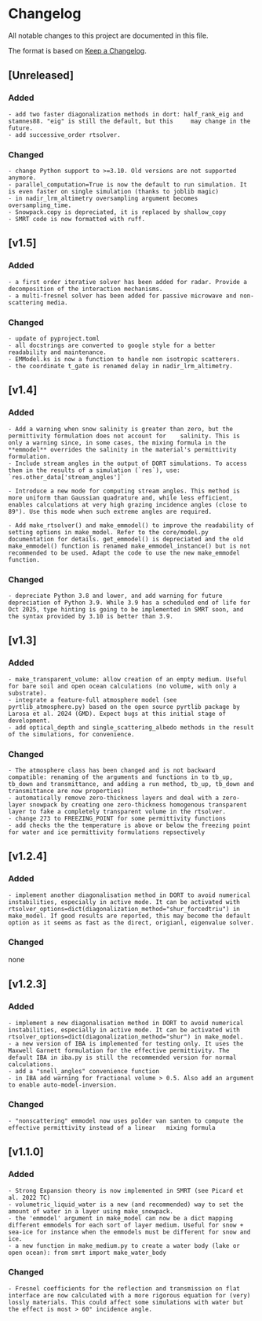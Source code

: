 
# Changelog
All notable changes to this project are documented in this file.

The format is based on [Keep a Changelog](https://keepachangelog.com/en/1.0.0/).

## [Unreleased]
### Added
	- add two faster diagonalization methods in dort: half_rank_eig and stamnes88. "eig" is still the default, but this 	may change in the future.
	- add successive_order rtsolver.

### Changed
	- change Python support to >=3.10. Old versions are not supported anymore.
	- parallel_computation=True is now the default to run simulation. It is even faster on single simulation (thanks to joblib magic)
	- in nadir_lrm_altimetry oversampling argument becomes oversampling_time.
	- Snowpack.copy is depreciated, it is replaced by shallow_copy
	- SMRT code is now formatted with ruff.


## [v1.5]
### Added

	- a first order iterative solver has been added for radar. Provide a decomposition of the interaction mechanisms.
	- a multi-fresnel solver has been added for passive microwave and non-scattering media.

### Changed

	- update of pyproject.toml
	- all docstrings are converted to google style for a better readability and maintenance.
	- EMModel.ks is now a function to handle non isotropic scatterers.
	- the coordinate t_gate is renamed delay in nadir_lrm_altimetry.

## [v1.4]
### Added
	- Add a warning when snow salinity is greater than zero, but the permittivity formulation does not account for    salinity. This is only a warning since, in some cases, the mixing formula in the **emmodel** overrides the salinity in the material's permittivity formulation.
	- Include stream angles in the output of DORT simulations. To access them in the results of a simulation (`res`), use: `res.other_data['stream_angles']`

	- Introduce a new mode for computing stream angles. This method is more uniform than Gaussian quadrature and, while less efficient, enables calculations at very high grazing incidence angles (close to 89°). Use this mode when such extreme angles are required.

	- Add make_rtsolver() and make_emmodel() to improve the readability of setting options in make_model. Refer to the core/model.py documentation for details. get_emmodel() is depreciated and the old make_emmodel() function is renamed make_emmodel_instance() but is not recommended to be used. Adapt the code to use the new make_emmodel function.

### Changed
	- depreciate Python 3.8 and lower, and add warning for future depreciation of Python 3.9. While 3.9 has a scheduled end of life for Oct 2025, type hinting is going to be implemented in SMRT soon, and the syntax provided by 3.10 is better than 3.9.


## [v1.3]
### Added

	- make_transparent_volume: allow creation of an empty medium. Useful for bare soil and open ocean calculations (no volume, with only a substrate).
	- integrate a feature-full atmosphere model (see pyrtlib_atmosphere.py) based on the open source pyrtlib package by Larosa et al. 2024 (GMD). Expect bugs at this initial stage of development.
	- add optical_depth and single_scattering_albedo methods in the result of the simulations, for convenience.

### Changed

	- The atmosphere class has been changed and is not backward compatible: renaming of the arguments and functions in to tb_up, tb_down and transmittance, and adding a run method, tb_up, tb_down and transmittance are now properties)
	- automatically remove zero-thickness layers and deal with a zero-layer snowpack by creating one zero-thickness homogenous transparent layer to fake a completely transparent volume in the rtsolver.
	- change 273 to FREEZING_POINT for some permittivity functions
	- add checks the the temperature is above or below the freezing point for water and ice permittivity formulations repsectively


## [v1.2.4]
### Added
	- implement another diagonalisation method in DORT to avoid numerical instabilities, especially in active mode. It can be activated with rtsolver_options=dict(diagonalization_method="shur_forcedtriu") in make_model. If good results are reported, this may become the default option as it seems as fast as the direct, origianl, eigenvalue solver.

### Changed
none


## [v1.2.3]
### Added

	- implement a new diagonalisation method in DORT to avoid numerical instabilities, especially in active mode. It can be activated with rtsolver_options=dict(diagonalization_method="shur") in make_model.
	- a new version of IBA is implemented for testing only. It uses the Maxwell Garnett formulation for the effective permittivity. The default IBA in iba.py is still the recommended version for normal calculations.
	- add a "snell_angles" convenience function
	- in IBA add warning for fractional volume > 0.5. Also add an argument to enable auto-model-inversion.

### Changed

	- "nonscattering" emmodel now uses polder van santen to compute the effective permittivity instead of a linear   mixing formula


## [v1.1.0]
### Added
	- Strong Expansion theory is now implemented in SMRT (see Picard et al. 2022 TC)
	- volumetric_liquid_water is a new (and recommended) way to set the amount of water in a layer using make_snowpack.
	- the 'emmodel' argument in make_model can now be a dict mapping different emmodels for each sort of layer medium. Useful for snow + sea-ice for instance when the emmodels must be different for snow and ice.
	- a new function in make_medium.py to create a water body (lake or open ocean): from smrt import make_water_body


### Changed
	- Fresnel coefficients for the reflection and transmission on flat interface are now calculated with a more rigorous equation for (very) lossly materials. This could affect some simulations with water but the effect is most > 60° incidence angle.
